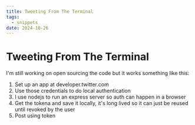 ```yaml
---
title: Tweeting From The Terminal
tags:
  - snippets
date: 2024-10-26
---
```

# Tweeting From The Terminal

I'm still working on open sourcing the code but it works something like this:
1. Set up an app at developer.twitter.com
2. Use those credentials to do local authentication 
3. I use nodejs to run an express server so auth can happen in a browser 
4. Get the tokena and save it locally, it's long lived so it can just be reused until revoked by the user 
5. Post using token 





